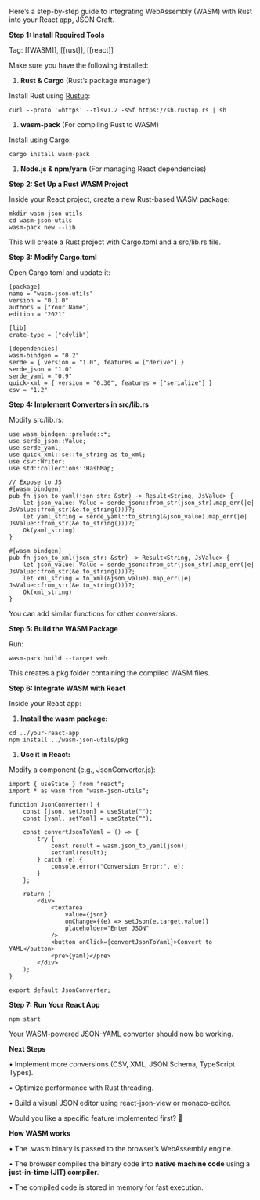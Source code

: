 Here’s a step-by-step guide to integrating WebAssembly (WASM) with Rust into your React app, JSON Craft.

**Step 1: Install Required Tools**

Tag: [[WASM]], [[rust]], [[react]] 


Make sure you have the following installed:

1. **Rust & Cargo** (Rust’s package manager)

Install Rust using [Rustup](https://rustup.rs/):

```
curl --proto '=https' --tlsv1.2 -sSf https://sh.rustup.rs | sh
```

  

1. **wasm-pack** (For compiling Rust to WASM)

Install using Cargo:

```
cargo install wasm-pack
```

  

1. **Node.js & npm/yarn** (For managing React dependencies)

**Step 2: Set Up a Rust WASM Project**

  

Inside your React project, create a new Rust-based WASM package:

```
mkdir wasm-json-utils
cd wasm-json-utils
wasm-pack new --lib
```

This will create a Rust project with Cargo.toml and a src/lib.rs file.

**Step 3: Modify Cargo.toml**

  

Open Cargo.toml and update it:

```
[package]
name = "wasm-json-utils"
version = "0.1.0"
authors = ["Your Name"]
edition = "2021"

[lib]
crate-type = ["cdylib"]

[dependencies]
wasm-bindgen = "0.2"
serde = { version = "1.0", features = ["derive"] }
serde_json = "1.0"
serde_yaml = "0.9"
quick-xml = { version = "0.30", features = ["serialize"] }
csv = "1.2"
```

**Step 4: Implement Converters in src/lib.rs**

  

Modify src/lib.rs:

```
use wasm_bindgen::prelude::*;
use serde_json::Value;
use serde_yaml;
use quick_xml::se::to_string as to_xml;
use csv::Writer;
use std::collections::HashMap;

// Expose to JS
#[wasm_bindgen]
pub fn json_to_yaml(json_str: &str) -> Result<String, JsValue> {
    let json_value: Value = serde_json::from_str(json_str).map_err(|e| JsValue::from_str(&e.to_string()))?;
    let yaml_string = serde_yaml::to_string(&json_value).map_err(|e| JsValue::from_str(&e.to_string()))?;
    Ok(yaml_string)
}

#[wasm_bindgen]
pub fn json_to_xml(json_str: &str) -> Result<String, JsValue> {
    let json_value: Value = serde_json::from_str(json_str).map_err(|e| JsValue::from_str(&e.to_string()))?;
    let xml_string = to_xml(&json_value).map_err(|e| JsValue::from_str(&e.to_string()))?;
    Ok(xml_string)
}
```

You can add similar functions for other conversions.

**Step 5: Build the WASM Package**

  

Run:

```
wasm-pack build --target web
```

This creates a pkg folder containing the compiled WASM files.

**Step 6: Integrate WASM with React**

  

Inside your React app:

1. **Install the wasm package:**

```
cd ../your-react-app
npm install ../wasm-json-utils/pkg
```

  

1. **Use it in React:**

Modify a component (e.g., JsonConverter.js):

```
import { useState } from "react";
import * as wasm from "wasm-json-utils";

function JsonConverter() {
    const [json, setJson] = useState("");
    const [yaml, setYaml] = useState("");

    const convertJsonToYaml = () => {
        try {
            const result = wasm.json_to_yaml(json);
            setYaml(result);
        } catch (e) {
            console.error("Conversion Error:", e);
        }
    };

    return (
        <div>
            <textarea
                value={json}
                onChange={(e) => setJson(e.target.value)}
                placeholder="Enter JSON"
            />
            <button onClick={convertJsonToYaml}>Convert to YAML</button>
            <pre>{yaml}</pre>
        </div>
    );
}

export default JsonConverter;
```

**Step 7: Run Your React App**

```
npm start
```

Your WASM-powered JSON-YAML converter should now be working.

**Next Steps**

• Implement more conversions (CSV, XML, JSON Schema, TypeScript Types).

• Optimize performance with Rust threading.

• Build a visual JSON editor using react-json-view or monaco-editor.

  

Would you like a specific feature implemented first? 🚀


**How WASM works**

• The .wasm binary is passed to the browser’s WebAssembly engine.

• The browser compiles the binary code into **native machine code** using a **just-in-time (JIT) compiler**.

• The compiled code is stored in memory for fast execution.